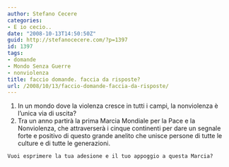```yaml
---
author: Stefano Cecere
categories:
- E io cecio..
date: "2008-10-13T14:50:50Z"
guid: http://stefanocecere.com/?p=1397
id: 1397
tags:
- domande
- Mondo Senza Guerre
- nonviolenza
title: faccio domande. faccia da risposte?
url: /2008/10/13/faccio-domande-faccia-da-risposte/
---
```


1. In un mondo dove la violenza cresce in tutti i campi, la nonviolenza è l&#8217;unica via di uscita?
  2. Tra un anno partirà la prima Marcia Mondiale per la Pace e la Nonviolenza, che attraverserà i cinque continenti per dare un segnale forte e positivo di questo grande anelito che unisce persone di tutte le culture e di tutte le generazioni.
  
    Vuoi esprimere la tua adesione e il tuo appoggio a questa Marcia?